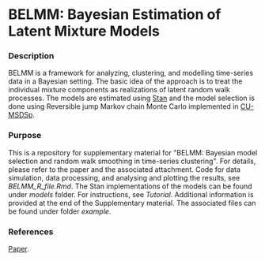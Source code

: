 # BELMM: Bayesian Estimation of Latent Mixture Models

### Description
BELMM is a framework for analyzing, clustering, and modelling time-series data in a Bayesian setting. The basic idea of the approach is to treat the individual mixture components as realizations of latent random walk processes. The models are estimated using [Stan](https://mc-stan.org/docs/stan-users-guide/index.html) and the model selection is done using Reversible jump Markov chain Monte Carlo implemented in [CU-MSDSp](https://github.com/jtchavisIII/CU-MSDSp). 

### Purpose
This is a repository for supplementary material for "BELMM: Bayesian model selection and random walk smoothing in time-series clustering". For details, please refer to the paper and the associated attachment. Code for data simulation, data processing, and analysing and plotting the results, see *BELMM_R_file.Rmd*. The Stan implementations of the models can be found under *models* folder. For instructions, see *Tutorial*. Additional information is provided at the end of the Supplementary material. The associated files can be found under folder *example*.

### References
[Paper](https://doi.org/10.1093/bioinformatics/btad686). 
